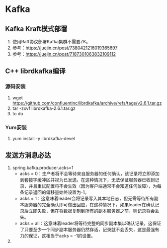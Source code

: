 # Kafka

## Kafka Kraft模式部署

1. 使用Raft协议部署Kafka集群不需要ZK。
2. 参考：https://juejin.cn/post/7380421216019365897
3. 参考：https://juejin.cn/post/7187301063832109112

## C++ librdkafka编译

### 源码安装

1. wget https://github.com/confluentinc/librdkafka/archive/refs/tags/v2.6.1.tar.gz
2. tar -zxvf librdkafka-2.6.1.tar.gz
3. to do

### Yum安装

1. yum install -y librdkafka-devel

## 发送方消息必达

1. spring.kafka.producer.acks=1
   - acks = 0：生产者将不会等待来自服务器的任何确认，该记录将立即添加到套接字缓冲区并视为已发送。在这种情况下，无法保证服务器已收到记录，并且重试配置将不会生效（因为客户端通常不会知道任何故障），为每条记录返回的偏移量始终设置为-1。
   - acks = 1：这意味着leader会将记录写入其本地日志，但无需等待所有副本服务器的完全确认即可做出回应，在这种情况下，如果leader在确认记录后立即失败，但在将数据复制到所有的副本服务器之前，则记录将会丢失。
   - acks = all：这意味着leader将等待完整的同步副本集以确认记录，这保证了只要至少一个同步副本服务器仍然存活，记录就不会丢失，这是最强有力的保证，这相当于acks = -1的设置。
2. 
